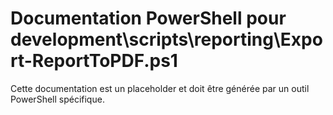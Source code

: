 # Documentation PowerShell pour development\scripts\reporting\Export-ReportToPDF.ps1

Cette documentation est un placeholder et doit être générée par un outil PowerShell spécifique.
